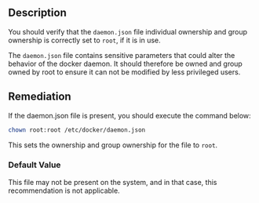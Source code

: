 ## Description

You should verify that the `daemon.json` file individual ownership and group ownership is correctly set to `root`, if it is in use.

The `daemon.json` file contains sensitive parameters that could alter the behavior of the docker daemon. It should therefore be owned and group owned by root to ensure it can not be modified by less privileged users.

## Remediation

If the daemon.json file is present, you should execute the command below:

```bash
chown root:root /etc/docker/daemon.json
```

This sets the ownership and group ownership for the file to `root`.

### Default Value

This file may not be present on the system, and in that case, this recommendation is not applicable.